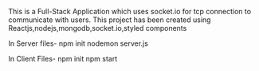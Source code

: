 This is a Full-Stack Application which uses socket.io for tcp connection to communicate with users. This project has been created using Reactjs,nodejs,mongodb,socket.io,styled components

In Server files- 
npm init
nodemon server.js

In Client Files-
npm init
npm start
